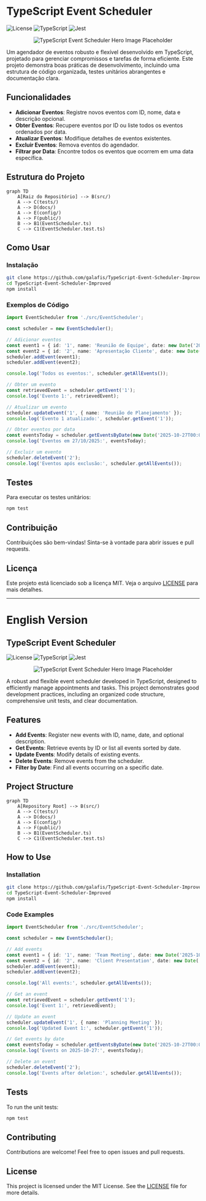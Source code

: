 # TypeScript Event Scheduler

![License](https://img.shields.io/github/license/galafis/TypeScript-Event-Scheduler-Improved) ![TypeScript](https://img.shields.io/badge/TypeScript-007ACC?style=for-the-badge&logo=typescript&logoColor=white) ![Jest](https://img.shields.io/badge/Jest-C21325?style=for-the-badge&logo=jest&logoColor=white)

<!-- Placeholder for Hero Image -->
<p align="center">
  <img src="https://via.placeholder.com/800x400?text=TypeScript+Event+Scheduler+Hero+Image" alt="TypeScript Event Scheduler Hero Image Placeholder">
</p>

Um agendador de eventos robusto e flexível desenvolvido em TypeScript, projetado para gerenciar compromissos e tarefas de forma eficiente. Este projeto demonstra boas práticas de desenvolvimento, incluindo uma estrutura de código organizada, testes unitários abrangentes e documentação clara.

## Funcionalidades

- **Adicionar Eventos**: Registre novos eventos com ID, nome, data e descrição opcional.
- **Obter Eventos**: Recupere eventos por ID ou liste todos os eventos ordenados por data.
- **Atualizar Eventos**: Modifique detalhes de eventos existentes.
- **Excluir Eventos**: Remova eventos do agendador.
- **Filtrar por Data**: Encontre todos os eventos que ocorrem em uma data específica.

## Estrutura do Projeto

```mermaid
graph TD
    A[Raiz do Repositório] --> B(src/)
    A --> C(tests/)
    A --> D(docs/)
    A --> E(config/)
    A --> F(public/)
    B --> B1(EventScheduler.ts)
    C --> C1(EventScheduler.test.ts)
```

## Como Usar

### Instalação

```bash
git clone https://github.com/galafis/TypeScript-Event-Scheduler-Improved.git
cd TypeScript-Event-Scheduler-Improved
npm install
```

### Exemplos de Código

```typescript
import EventScheduler from './src/EventScheduler';

const scheduler = new EventScheduler();

// Adicionar eventos
const event1 = { id: '1', name: 'Reunião de Equipe', date: new Date('2025-10-26T10:00:00Z'), description: 'Discussão do projeto X' };
const event2 = { id: '2', name: 'Apresentação Cliente', date: new Date('2025-10-27T14:00:00Z') };
scheduler.addEvent(event1);
scheduler.addEvent(event2);

console.log('Todos os eventos:', scheduler.getAllEvents());

// Obter um evento
const retrievedEvent = scheduler.getEvent('1');
console.log('Evento 1:', retrievedEvent);

// Atualizar um evento
scheduler.updateEvent('1', { name: 'Reunião de Planejamento' });
console.log('Evento 1 atualizado:', scheduler.getEvent('1'));

// Obter eventos por data
const eventsToday = scheduler.getEventsByDate(new Date('2025-10-27T00:00:00Z'));
console.log('Eventos em 27/10/2025:', eventsToday);

// Excluir um evento
scheduler.deleteEvent('2');
console.log('Eventos após exclusão:', scheduler.getAllEvents());
```

## Testes

Para executar os testes unitários:

```bash
npm test
```

## Contribuição

Contribuições são bem-vindas! Sinta-se à vontade para abrir issues e pull requests.

## Licença

Este projeto está licenciado sob a licença MIT. Veja o arquivo [LICENSE](LICENSE) para mais detalhes.

---

# English Version

## TypeScript Event Scheduler

![License](https://img.shields.io/github/license/galafis/TypeScript-Event-Scheduler-Improved) ![TypeScript](https://img.shields.io/badge/TypeScript-007ACC?style=for-the-badge&logo=typescript&logoColor=white) ![Jest](https://img.shields.io/badge/Jest-C21325?style=for-the-badge&logo=jest&logoColor=white)

<!-- Placeholder for Hero Image -->
<p align="center">
  <img src="https://via.placeholder.com/800x400?text=TypeScript+Event+Scheduler+Hero+Image" alt="TypeScript Event Scheduler Hero Image Placeholder">
</p>

A robust and flexible event scheduler developed in TypeScript, designed to efficiently manage appointments and tasks. This project demonstrates good development practices, including an organized code structure, comprehensive unit tests, and clear documentation.

## Features

- **Add Events**: Register new events with ID, name, date, and optional description.
- **Get Events**: Retrieve events by ID or list all events sorted by date.
- **Update Events**: Modify details of existing events.
- **Delete Events**: Remove events from the scheduler.
- **Filter by Date**: Find all events occurring on a specific date.

## Project Structure

```mermaid
graph TD
    A[Repository Root] --> B(src/)
    A --> C(tests/)
    A --> D(docs/)
    A --> E(config/)
    A --> F(public/)
    B --> B1(EventScheduler.ts)
    C --> C1(EventScheduler.test.ts)
```

## How to Use

### Installation

```bash
git clone https://github.com/galafis/TypeScript-Event-Scheduler-Improved.git
cd TypeScript-Event-Scheduler-Improved
npm install
```

### Code Examples

```typescript
import EventScheduler from './src/EventScheduler';

const scheduler = new EventScheduler();

// Add events
const event1 = { id: '1', name: 'Team Meeting', date: new Date('2025-10-26T10:00:00Z'), description: 'Project X discussion' };
const event2 = { id: '2', name: 'Client Presentation', date: new Date('2025-10-27T14:00:00Z') };
scheduler.addEvent(event1);
scheduler.addEvent(event2);

console.log('All events:', scheduler.getAllEvents());

// Get an event
const retrievedEvent = scheduler.getEvent('1');
console.log('Event 1:', retrievedEvent);

// Update an event
scheduler.updateEvent('1', { name: 'Planning Meeting' });
console.log('Updated Event 1:', scheduler.getEvent('1'));

// Get events by date
const eventsToday = scheduler.getEventsByDate(new Date('2025-10-27T00:00:00Z'));
console.log('Events on 2025-10-27:', eventsToday);

// Delete an event
scheduler.deleteEvent('2');
console.log('Events after deletion:', scheduler.getAllEvents());
```

## Tests

To run the unit tests:

```bash
npm test
```

## Contributing

Contributions are welcome! Feel free to open issues and pull requests.

## License

This project is licensed under the MIT License. See the [LICENSE](LICENSE) file for more details.

